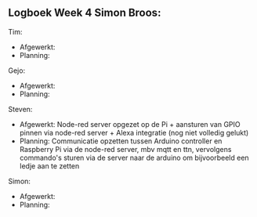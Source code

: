 
## Logboek Week 4 Simon Broos: 

Tim:
- Afgewerkt: 
- Planning: 

Gejo:
- Afgewerkt: 
- Planning: 

Steven:
- Afgewerkt: Node-red server opgezet op de Pi + aansturen van GPIO pinnen via node-red server + Alexa integratie (nog niet volledig gelukt)
- Planning: Communicatie opzetten tussen Arduino controller en Raspberry Pi via de node-red server, mbv mqtt en ttn, vervolgens commando's sturen via de server naar de arduino om bijvoorbeeld een ledje aan te zetten

Simon:
- Afgewerkt: 
- Planning:
